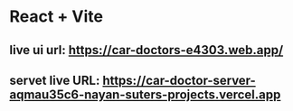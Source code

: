 # React + Vite

## live ui url: https://car-doctors-e4303.web.app/

## servet live URL: https://car-doctor-server-aqmau35c6-nayan-suters-projects.vercel.app 
